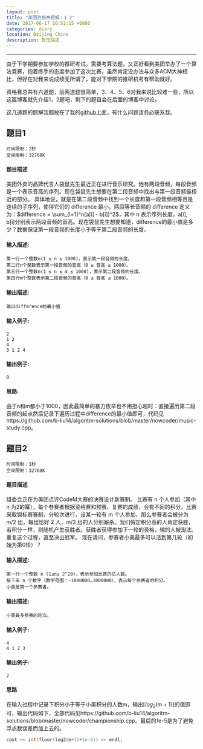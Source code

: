 ```yaml
---
layout: post
title: "美团资格赛题解：1-2"
date: 2017-06-17 10:51:15 +0800
categories: diary
location: Beijing China
description: 暂无描述
---
```

---

由于下学期要参加学校的推研考试，需要考算法题，又正好看到美团举办了一个算法竞赛，抱着练手的态度参加了这次比赛，虽然肯定没办法与众多ACM大神相比，但好在对我来说成绩无所谓了，能对下学期的推研机考有帮助就好。

资格赛总共有六道题，前两道题很简单，3、4、5、6对我来说比较难一些，所以这篇博客就先介绍1，2题吧，剩下的题目会在后面的博客中讨论。

这几道题的题解我都放在了我的[github](https://github.com/b-liu14/algoritm-solutions/tree/master/nowcoder)上面，有什么问题请务必联系我。

## 题目1

```text
时间限制：2秒
空间限制：32768K
```

#### 题目描述

美团外卖的品牌代言人袋鼠先生最近正在进行音乐研究。他有两段音频，每段音频是一个表示音高的序列。现在袋鼠先生想要在第二段音频中找出与第一段音频最相近的部分。
具体地说，就是在第二段音频中找到一个长度和第一段音频相等且是连续的子序列，使得它们的 difference 最小。两段等长音频的 difference 定义为：$difference = \sum_{i=1}^n(a[i] - b[i])^2$，其中 n 表示序列长度，a[i], b[i]分别表示两段音频的音高。现在袋鼠先生想要知道，difference的最小值是多少？数据保证第一段音频的长度小于等于第二段音频的长度。

#### **输入描述:**

```
第一行一个整数n(1 ≤ n ≤ 1000)，表示第一段音频的长度。
第二行n个整数表示第一段音频的音高（0 ≤ 音高 ≤ 1000）。
第三行一个整数m(1 ≤ n ≤ m ≤ 1000)，表示第二段音频的长度。
第四行m个整数表示第二段音频的音高（0 ≤ 音高 ≤ 1000）。
```

#### **输出描述:**

```
输出difference的最小值
```

#### **输入例子:**

```
2
1 2
4
3 1 2 4
```

#### **输出例子:**

```
0
```

#### 思路:

由于n和m都小于1000，因此最简单的暴力枚举也不用担心超时：直接遍历第二段音频的起点然后记录下遍历过程中difference的最小值即可，代码见https://github.com/b-liu14/algoritm-solutions/blob/master/nowcoder/music-study.cpp。



## 题目2

```
时间限制：1秒
空间限制：32768K
```

#### 题目描述

组委会正在为美团点评CodeM大赛的决赛设计新赛制。
比赛有 n 个人参加（其中 n 为2的幂），每个参赛者根据资格赛和预赛、复赛的成绩，会有不同的积分。比赛采取锦标赛赛制，分轮次进行，设某一轮有 m 个人参加，那么参赛者会被分为 m/2 组，每组恰好 2 人，m/2 组的人分别厮杀。我们假定积分高的人肯定获胜，若积分一样，则随机产生获胜者。获胜者获得参加下一轮的资格，输的人被淘汰。重复这个过程，直至决出冠军。
现在请问，参赛者小美最多可以活到第几轮（初始为第0轮）？

#### **输入描述:**

```
第一行一个整数 n (1≤n≤ 2^20)，表示参加比赛的总人数。
接下来 n 个数字（数字范围：-1000000…1000000），表示每个参赛者的积分。
小美是第一个参赛者。
```

#### **输出描述:**

```
小美最多参赛的轮次。
```

#### **输入例子:**

```
4
4 1 2 3
```

#### **输出例子:**

```
2
```

#### 思路

在输入过程中记录下积分小于等于小美积分的人数m，输出$\lfloor log_2(m+1) \rfloor$的值即可，输出代码如下，全部代码见https://github.com/b-liu14/algoritm-solutions/blob/master/nowcoder/championship.cpp。最后的1e-5是为了避免浮点数误差而加上去的。

```c++
cout << int(floor(log2(m+1)+1e-5)) << endl;
```
